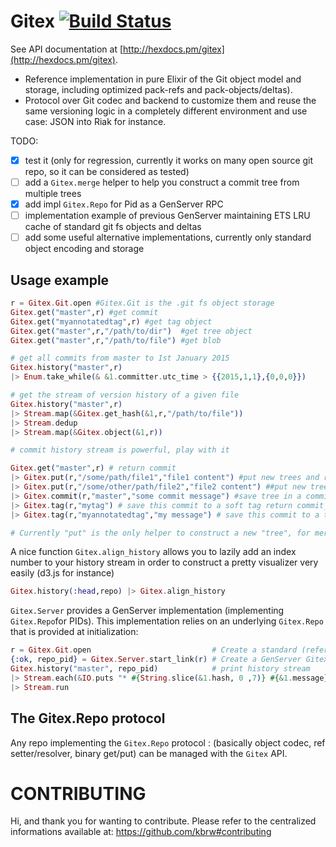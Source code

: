 Gitex [![Build Status](https://travis-ci.org/kbrw/gitex.svg)](https://travis-ci.org/kbrw/gitex)
=======

See API documentation at [http://hexdocs.pm/gitex](http://hexdocs.pm/gitex).

- Reference implementation in pure Elixir of the Git object model and storage,
  including optimized pack-refs and pack-objects/deltas).
- Protocol over Git codec and backend to customize them and reuse the same
  versioning logic in a completely different environment and use case: JSON
  into Riak for instance.

TODO:

- [x] test it (only for regression, currently it works on many open source git repo, so it can be considered as tested)
- [ ] add a `Gitex.merge` helper to help you construct a commit tree from multiple trees
- [x] add impl `Gitex.Repo` for Pid as a GenServer RPC
- [ ] implementation example of previous GenServer maintaining ETS LRU cache of standard git fs objects and deltas
- [ ] add some useful alternative implementations, currently only standard object encoding and storage

## Usage example


```elixir
r = Gitex.Git.open #Gitex.Git is the .git fs object storage
Gitex.get("master",r) #get commit
Gitex.get("myannotatedtag",r) #get tag object
Gitex.get("master",r,"/path/to/dir")  #get tree object
Gitex.get("master",r,"/path/to/file") #get blob

# get all commits from master to 1st January 2015
Gitex.history("master",r) 
|> Enum.take_while(& &1.committer.utc_time > {{2015,1,1},{0,0,0}})

# get the stream of version history of a given file
Gitex.history("master",r) 
|> Stream.map(&Gitex.get_hash(&1,r,"/path/to/file")) 
|> Stream.dedup
|> Stream.map(&Gitex.object(&1,r))

# commit history stream is powerful, play with it

Gitex.get("master",r) # return commit
|> Gitex.put(r,"/some/path/file1","file1 content") #put new trees and return new root tree hash
|> Gitex.put(r,"/some/other/path/file2","file2 content") ##put new trees and return new root tree hash
|> Gitex.commit(r,"master","some commit message") #save tree in a commit with "master" parent then update "master" and return commit hash 
|> Gitex.tag(r,"mytag") # save this commit to a soft tag return commit_tag
|> Gitex.tag(r,"myannotatedtag","my message") # save this commit to a tag object with comment, return tag hash

# Currently "put" is the only helper to construct a new "tree", for merging you have to construct the tree yourself
```

A nice function `Gitex.align_history` allows you to lazily add an index number to your
history stream in order to construct a pretty visualizer very easily (d3.js for instance)

```elixir
Gitex.history(:head,repo) |> Gitex.align_history
```

`Gitex.Server` provides a GenServer implementation (implementing `Gitex.Repo`for PIDs).
This implementation relies on an underlying `Gitex.Repo` that is provided at initialization:

```elixir
r = Gitex.Git.open                           # Create a standard (reference impl) Gitex.Repo
{:ok, repo_pid} = Gitex.Server.start_link(r) # Create a GenServer Gitex.Repo
Gitex.history("master", repo_pid)            # print history stream
|> Stream.each(&IO.puts "* #{String.slice(&1.hash, 0 ,7)} #{&1.message}")
|> Stream.run
```


## The Gitex.Repo protocol

Any repo implementing the `Gitex.Repo` protocol : (basically object codec, ref
setter/resolver, binary get/put) can be managed with the `Gitex` API.

# CONTRIBUTING

Hi, and thank you for wanting to contribute.
Please refer to the centralized informations available at: https://github.com/kbrw#contributing

